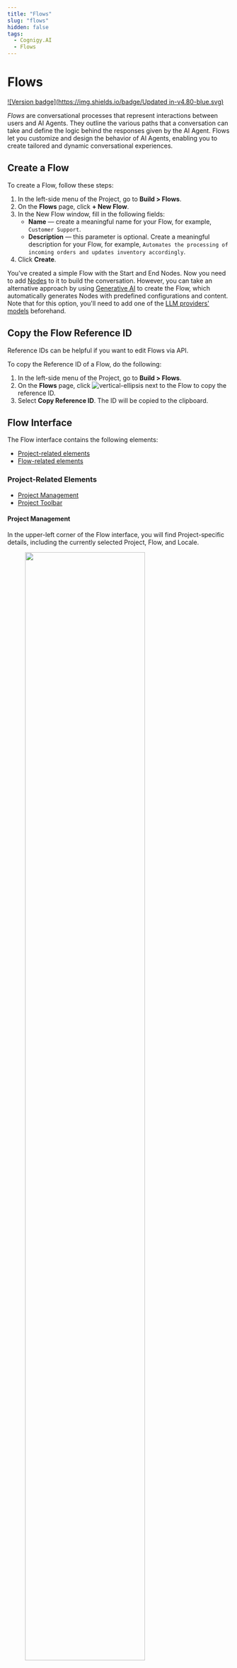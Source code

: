 ```yaml
---
title: "Flows"
slug: "flows"
hidden: false
tags:
  - Cognigy.AI
  - Flows
---
```


# Flows

[![Version badge](https://img.shields.io/badge/Updated in-v4.80-blue.svg)](../../release-notes/4.80.md)

_Flows_ are conversational processes that represent interactions between users and AI Agents. They outline the various paths that a conversation can take and define the logic behind the responses given by the AI Agent.
Flows let you customize and design the behavior of AI Agents, enabling you to create tailored and dynamic conversational experiences.

## Create a Flow

To create a Flow, follow these steps:

1. In the left-side menu of the Project, go to **Build > Flows**.
2. On the **Flows** page, click **+ New Flow**.
3. In the New Flow window, fill in the following fields:
    - **Name** — create a meaningful name for your Flow, for example, `Customer Support`.
    - **Description** — this parameter is optional. Create a meaningful description for your Flow, for example, `Automates the processing of incoming orders and updates inventory accordingly`.
4. Click **Create**.

You've created a simple Flow with the Start and End Nodes. Now you need to add [Nodes](#nodes) to it to build the conversation.
However,
you can take an alternative approach by using [Generative AI](../empower/generative-ai.md#generate-flows) to create the Flow,
which automatically generates Nodes with predefined configurations and content.
Note that for this option, you'll need to add one of the [LLM providers' models](../empower/generative-ai.md#prerequisites) beforehand.

## Copy the Flow Reference ID

Reference IDs can be helpful if you want to edit Flows via API.

To copy the Reference ID of a Flow, do the following:

1. In the left-side menu of the Project, go to **Build > Flows**. 
2. On the **Flows** page, click ![vertical-ellipsis](../../_assets/icons/vertical-ellipsis.svg) next to the Flow to copy the reference ID. 
3. Select **Copy Reference ID**. The ID will be copied to the clipboard.

## Flow Interface

The Flow interface contains the following elements:

- [Project-related elements](#project-related-elements)
- [Flow-related elements](#flow-related-elements)

### Project-Related Elements

- [Project Management](#project-management)
- [Project Toolbar](#project-toolbar)

#### Project Management

In the upper-left corner of the Flow interface, you will find Project-specific details,
including the currently selected Project, Flow, and Locale.

<figure>
  <img class="image-center" src="../../../_assets/ai/build/flows/agent-controls.png" width="80%" />
</figure>

- To open the [Project's dashboard](projects.md#project-dashboard), click the icon located on the left side next to the displayed Flow project. The dashboard provides specific information regarding your projects, the project members involved, and an analytic chart.
- To switch to another Flow, click the displayed Flow name and select the desired Flow from the list.
- To change the [Locale](#locale-settings), click the displayed Locale next to the Flow list and select the desired Locale you want to switch to.

For more information, read [Projects](projects.md#top-toolbar).

#### Project Toolbar

<figure>
  <img class="image-center" src="../../../_assets/ai/build/projects/toolbar.png" width="80%" />
</figure>

In the upper-right corner of the Flow interface, you will find the Project Toolbar.
It provides quick access to Project-specific resources:

- [Help Center Search](https://support.cognigy.com/hc/en-us)
- [Search](projects.md#search)
- [Tasks](projects.md#tasks)
- [User Menu](../administer/user-menu/overview.md)
- [Interaction Panel](../test/interaction-panel/overview.md)

The Interaction Panel enables various functions, including testing Flow functionality during development
(refer to the section [Testing a Flow](#testing-a-flow)).

For detailed information, read the [Project](projects.md#top-toolbar) documentation.

### Flow-Related Elements

- [Flow Chart](#flow-chart)
- [NLU](#nlu)
- [Settings](#settings)
- [Localization](#locale-settings)

#### Flow Chart

The _Flow Chart_, also known as the _Flow Editor_, is a graphic representation of a conversation in the Flow interface. It consists of Nodes that are linked by edges. Nodes are used to represent various actions or decision points while the edges indicate the conversation's path between them.

Flows are executed from the **Start** Node to the **End** Node in a conversation,
using a logic-based system to determine Nodes that must be executed.
The execution path of a conversation is indicated by a highlighted green path,
allowing you to understand logical system decisions at each step and to follow the path.

<figure>
  <img class="image-center" src="../../../_assets/ai/build/flows/Flow-Editor.png" width="100%" />
</figure>

##### Entry Points

Flow execution typically starts at the top with the green **Start Node**.

<figure>
  <img class="image-center" src="../../../_assets/ai/build/flows/start-node.png" width="80%" />
</figure>

The **Entry Point** can change depending on the state of the conversation.
It's indicated by a green triangle next to a particular Node and shows where the next user input would enter the Flow.
If a Question Node has been triggered, the entry point will shift to that specific Node, as indicated in the screenshot.

<figure>
  <img class="image-center" src="../../../_assets/ai/build/flows/question-node_entry-point_moved.png" width="80%" />
</figure>

In some cases, there are multiple Entry Points.
This can occur if an Optional Question was triggered or if a specific Intent Entry point has been set explicitly.

To set or unset an Entry point in your Flow explicitly, follow these steps:

1. Open the Flow you want to edit in Cognigy.AI.
2. Navigate to the Node where you want to set the Entry point explicitly. For example, you may want to set an Entry point at a Say Node within a loop to ensure it's passed multiple times without returning to the Start Node.
3. Right-click the Node to open a drop-down menu.
4. Choose one of the following options:
    - **Set Entrypoint** — this option displays a green triangle icon next to the Node, indicating that the Entrypoint has been set at that step.
    - **Unset Entrypoint** — this option disables a previously set Entrypoint at that step.

##### Chart Controls

To manage the Flow Editor parameters, such as zoom and navigation, go to the controls in the bottom-left corner of the Flow editor.

| Control                                                       | Description                                                                                                                                                             |
|---------------------------------------------------------------|-------------------------------------------------------------------------------------------------------------------------------------------------------------------------|
| **- 100% +**                                                  | Zoom out (-) or zoom in (+) the chart in the Flow Editor.                                                                                                               |
| ![flow-centralize](../../_assets/icons/flow-centralize.svg)   | Centers the chart.                                                                                                                                                      |
| ![magnifying-glass](../../_assets/icons/magnifying-glass.svg) | Search for Nodes in the Flow.                                                                                                                                           | 
| ![photo-camera](../../_assets/icons/photo-camera.svg)         | Take a screenshot of the entire Flow and save it in PNG format. In the top left corner of each screenshot, the time of its creation and the Cognigy logo are displayed. | 
| ![voice-preview](../../_assets/icons/voice-preview.svg)       | Test voice outputs without executing the entire Flow.                                                                                                                   |
| ![arrow-back](../../_assets/icons/arrow-back.svg)             | Undo the last step by going backward in history.                                                                                                                        |
| ![arrow-forward](../../_assets/icons/arrow-forward.svg)       | Redo the last steps by going forward in history.                                                                                                                        |

##### Flow Actions

To manage Flows in different use cases for your Project, do the following:

1. Go to **Build** > **Flows** to see your available Flows for the selected Project.
2. Click ![vertical ellipsis](../../_assets/icons/vertical-ellipsis.svg next to the Flow you want to edit. A selection menu appears.
3. Select one of the following options, depending on the intended action you need:
    - **Edit** — change the name and the description for the selected Flow.
    - **Delete** — delete a Flow. When you select this option, you need to confirm the deletion of the selected Flow.
    - **Copy Reference ID** — copy a unique Flow ID to perform [API calls](../developers/api-and-cli.md).
    - **Export as Package** — export a Flow as a [Package](packages.md) to reuse it in another Project or environment.
    - **Clone** — create a copy of your Flow. When a new Flow is created, you will notice a red dot. As more clones are added to the Flow, the clone number increases.

##### Nodes

_[Nodes](nodes/overview.md)_ are the fundamental components of your Flow. Cognigy.AI offers a variety of node types, ranging from basic to advanced, to cater to different functionalities.

<figure>
  <img class="image-center" src="../../../_assets/ai/build/flows/Node-Create-Menu.png" width="80%" />
</figure>

To add a Node to your Flow, follow these steps:

1. In your Project, select the Flow you want to edit.
2. Click the **+** icon located between the Nodes where you want to add a new Node. For example, you can add a **Say** Node, which is the most basic output Node. A window will appear to provide available Nodes to add.
3. Select the **By Function** tab, then choose **Basic**.
4. Click **Say** in the selection list. A Say Node will be added at the location where you clicked the **+** icon in your Flow.
5. Configure your added Node as required for your project. For detailed information on Nodes and how to configure them, refer to the [Nodes](nodes/overview.md) documentation.

##### Testing a Flow

To test a Flow, you can use the [Interaction panel](../test/interaction-panel/overview.md).
Using the **Interaction Panel**, you can chat at any time with your AI Agent during the project development in order to evaluate the Flow functionality.

<figure>
  <img class="image-center" src="../../../_assets/ai/build/flows/Flow-example_Interaction-Panel_executed.png" width="100%" />
</figure>

To start a chat with your AI Agent and test the Flow functionality, follow these steps:

1. In your Project, select the Flow you want to test.
2. In the upper-right corner, click ![chat](../../_assets/icons/chat.svg) to open the **Interaction Panel**. The Interaction Panel will open on the right side of the Flow creation page.
3. Click the **TEST** tab to open the conversation window of the Interaction Panel.
4. In the **Text Message** field, enter a message and press **ENTER** or click ![send-message](../../_assets/icons/send-message.svg) next to the field. The message you send represents input from a potential user and initiates a conversation with your AI Agent, which will respond based on the created Flow. The conversation will be displayed on the Interaction Panel screen.

While interacting with the AI Agent in a simulated user conversation, you can review the Flow structure to ensure it meets your intended task requirements.
The execution path of your conversation is highlighted by a green path in your Flow Chart,
allowing you to understand the logical decisions made at each step and to follow the path.

#### NLU

*Natural Language Understanding* is at the core of advanced Projects. Cognigy.AI features an industry-leading NLU engine called Cognigy NLU.
When you click the **NLU** tab at the top of your Flow, the following configuration tabs will appear:

- [Intents](#intents)
- [Attached Flows](#attached-flows)
- [Attached Lexicons](#attached-lexicons)
- [States](#states)
- [Slot Fillers](#slot-fillers)

For more information, read the [NLU](../empower/nlu/overview.md) documentation.

##### Intents

_Intent Mapping_ is a fundamental part of the NLU engine. This process involves using machine learning to match the user's spoken or written statement to the predefined Intents. You can easily create Intents within the Intents section of the NLU tab and provide training data in the form of example sentences to help the Flow improve its accuracy.

For more information, read the [Machine learning Intents](../empower/nlu/intents/ml-intents.md) documentation.
To learn how to use Intents, see also [Cognigy Sessions:Cognigy NLU](https://support.cognigy.com/hc/en-us/articles/360019857220-Cognigy-Sessions-Cognigy-NLU) video in the Cognigy.AI Help Center.

##### Attached Flows

When you link an Intent-based Flow to another Flow,
it's known as an _[Attached Flow](../empower/nlu/overview.md#attached-flows)_.
The Intents present in the Attached Flow are included in the training of the Natural Language Understanding (NLU) model.
This feature is useful for combining multiple sets of Intents into a single, larger model.

##### Attached Lexicons

Attaching Lexicons to a Flow is necessary for detecting its Keyphrases. Ensure to retrain the model whenever resources are attached or detached.

For more information, read the [Attached Lexicons](../empower/nlu/overview.md#attached-lexicons) documentation.

##### States

Use _States_ to prevent certain Intents from being detected.
This feature can be helpful in situations where there are many Intents or in unique scenarios.
Only the Intents that are added to the Whitelist of the current State in the conversation can be detected.
On the other hand, the Intents that are added to the Blacklist of the current State will not be recognized.

For more information on how states work, read the [State](../test/interaction-panel/state.md) documentation.

##### Slot Fillers

_[Slot Fillers](../empower/nlu/overview.md#slot-fillers)_ are tools that help fill in information gaps in a conversation.
They automatically copy any important information,
called [Slots](../empower/nlu/slots-and-lexicons/slots.md),
to the [Context](../test/interaction-panel/context.md) object.
This means that you can provide further details about those Slots in subsequent conversations.

#### Settings

Each Project's Flow can be customized with its own settings:

- [Default Context](#default-context)
- [Locale Settings](#locale-settings)
- [Configuration](#configuration)

##### Default Context

The Context is a JSON object that holds persistent information.
The _Default Context_ is the starting point of a Flow's Context object,
which represents the initial state of a conversation.
This approach allows the customization of variables that are accessed and modified throughout the conversation.

When a conversation starts, it inherits the Default Context from the Flow in which this conversation began.
If you switch to another Flow during the conversation, the Context usually remains the same.
However, if you use the [Absorb Context](node-reference/logic/go-to.md#absorb-context) feature in a Go To Node,
the Default Context of the new Flow is applied to the conversation's Context.
This means that any values in the new Flow's Default Context will replace existing ones in the conversation.

For further details, refer to the [Context](../test/interaction-panel/context.md).

##### Locale Settings

Cognigy.AI offers a localization feature for easy customization and content reuse.

You can add a Locale to your Flow and Nodes:

- To add a new Locale to a Flow, refer to the [Add a Locale to Project](translation-and-localization/localization.md#add-a-locale-to-an-agent) documentation.
- When you create a new Locale for your Project, you also need to localize your Nodes for the new Locale. Learn how to localize a Node manually in the [Add a Locale to Node](translation-and-localization/localization.md#add-a-locale-to-a-node) documentation.

The **Locale Settings** tab is disabled for the fallback Locale and enabled for alternative Locales.
Activate this setting
to inherit the [Intent](../empower/nlu/intents/ml-intents.md) model from the [fallback](translation-and-localization/localization.md) Locale.
The **Inherit Intent model from fallback Locale** toggle is deactivated by default.
Once the setting is activated, the [training indicator](../empower/nlu/intents/ml-intents.md) on the Intents page and the error badge on the NLU tab are hidden, and the [Build Model](../empower/nlu/intents/ml-intents.md) button in Settings, Chart, and NLU is disabled.

With the localization view of your Flow, you can configure multiple Locales. If one Locale doesn't have content configured, the system automatically switches to another locale that is set as a fallback.
The default fallback Locale is **en-US**.

While you can add additional Locales for content localization later,
note that once the primary Locale is selected, it cannot be modified.
For more information, refer to the [Localization](translation-and-localization/localization.md) documentation.

##### Configuration

The Flow Configuration lets you customize Flows, integrating tools such as Yes/No logic and personalized confirmation responses.
You can fine-tune the system's confidence in understanding Intents and activate recognition of specific details,
including age, date, and email addresses, to ensure more accurate responses.

| Setting                                                               | Description                                                                                                                                                                                                                                                                                                                                                                                                                                                                                                                                                                                                                                                                                                                                                                |
|-----------------------------------------------------------------------|----------------------------------------------------------------------------------------------------------------------------------------------------------------------------------------------------------------------------------------------------------------------------------------------------------------------------------------------------------------------------------------------------------------------------------------------------------------------------------------------------------------------------------------------------------------------------------------------------------------------------------------------------------------------------------------------------------------------------------------------------------------------------|
| **General Flow Logic**                                                |                                                                                                                                                                                                                                                                                                                                                                                                                                                                                                                                                                                                                                                                                                                                                                            |
| Yes/No logic                                                          | Add a specific [Yes/No logic](../empower/nlu/intents/yes-no-intents.md) within your Flow to confirm and negate an [Intent](../empower/nlu/intents/ml-intents.md) or the **Yes/No** type of [Question Nodes](node-reference/basic/question.md).                                                                                                                                                                                                                                                                                                                                                                                                                                                                                                                             |
| Positive confirmation words                                           | Add your own customized responses to confirm an [Intent](../empower/nlu/intents/ml-intents.md) and [Question Nodes](node-reference/basic/question.md).                                                                                                                                                                                                                                                                                                                                                                                                                                                                                                                                                                                                                     |
| Negative confirmation words                                           | Add your own customized responses to negate an [Intent](../empower/nlu/intents/ml-intents.md) and [Question Nodes](node-reference/basic/question.md).                                                                                                                                                                                                                                                                                                                                                                                                                                                                                                                                                                                                                      |
| Continue main Flow after attached Flow                                | Enable this setting to continue the main Flow after an attached Flow has been executed. Disabled by default.                                                                                                                                                                                                                                                                                                                                                                                                                                                                                                                                                                                                                                                               |
| Continue Flow after Default reply                                     | Enable this setting to continue executing the Flow logic after a default reply has been delivered. Disabled by default.                                                                                                                                                                                                                                                                                                                                                                                                                                                                                                                                                                                                                                                    |
| Continue Flow after negative confirmation                             | Enable this setting to continue the Flow logic after a negative response to an Intent confirmation sentence. Disabled by default.                                                                                                                                                                                                                                                                                                                                                                                                                                                                                                                                                                                                                                          |
| Pass Default Reply into Flow                                          | Enable this setting to have the AI Agent store the default reply in the input instead of using it directly. This allows you to utilize the reply within the Flow logic. Disabled by default.                                                                                                                                                                                                                                                                                                                                                                                                                                                                                                                                                                               |
| Include Default Reply in NLU Training                                 | Enable this setting to include default replies in NLU training. These default replies serve as example sentences for matching Intents. You can also configure this setting individually for each Intent. Enabled by default.                                                                                                                                                                                                                                                                                                                                                                                                                                                                                                                                               |
| **Intent Mapper**                                                     |                                                                                                                                                                                                                                                                                                                                                                                                                                                                                                                                                                                                                                                                                                                                                                            |
| Attached Flow Intent Mapping Priority                                 | Select one of the following priority types:<br>- **Jointly Map Main and Attached Flow** — treats Main and Attached Flow Intents as if they were a single Intent collection, finding the best matching Intent and executing the corresponding Flow.<br>- **Map Main Flow first** — maps  the Main Flow Intents separately. If no Intent is found in the Main Flow, then the Attached Flow is mapped.<br> - **Map Attached Flow first** — maps  the Attached Flow Intents separately. If no Intent is found in the Attached Flow, then the Main Flow is mapped.                                                                                                                                                                                                              |
| Implicit Slot Parsing                                                 | Determine whether Slots in NLU example sentences should be parsed implicitly or if only Slot annotations should be used for training. Choose one of the following methods: <br>- **Disabled — only use slot annotations** —  considers only user-annotated Slots, Lexicon, or Any Slots in example sentences.<br>- **Full - Parse both System and Lexicon slots implicitly** — parses both System and Lexicon Slots automatically.<br>- **System Slots - No Lexicon Slots** — parses only System Slots like numbers, dates, and email addresses automatically. It considers only annotations for Lexicon Slots.<br>- **Lexicon Slots - No System Slots** — parses only Lexicon Slots from attached Lexicons automatically. It considers only annotations for System Slots. |
| **Thresholds**                                                        |                                                                                                                                                                                                                                                                                                                                                                                                                                                                                                                                                                                                                                                                                                                                                                            |
| Intent threshold                                                      | Determine the level of confidence required for the AI Agent to understand what the user is trying to communicate. The level of confidence accepts values ranging from 0 to 1.                                                                                                                                                                                                                                                                                                                                                                                                                                                                                                                                                                                              |  
| Reconfirmation Threshold                                              | Determine a score from which an Intent is considered confirmed or marked for reconfirmation if a reconfirmation sentence is set.  By default, the value is `0.2`. Note that the confidence threshold has **no effect unless the Intent uses confirmation sentences**. The Reconfirmation Threshold is your lower confidence bound — you must set it in addition to the Confidence Threshold. **Intent scores above the reconfirmation threshold are confirmed or marked for reconfirmation.**                                                                                                                                                                                                                                                                              |
| Confidence Threshold                                                  | Determine a score from which an Intent is considered confirmed if a confirmation sentence is set.  By default, the value is `0.4`.                                                                                                                                                                                                                                                                                                                                                                                                                                                                                                                                                                                                                                         |
| **Attached Flows specific settings**                                  |                                                                                                                                                                                                                                                                                                                                                                                                                                                                                                                                                                                                                                                                                                                                                                            |
| Use Thresholds of the attached Flows                                  | Determine whether the thresholds configured in the attached Flows are applied. Enabled by default.                                                                                                                                                                                                                                                                                                                                                                                                                                                                                                                                                                                                                                                                         |
| Use "Continue Flow after Default Reply" setting of the attached Flows | Determine if the conversation continues after giving a default reply in the attached Flows. Enabled by default.                                                                                                                                                                                                                                                                                                                                                                                                                                                                                                                                                                                                                                                            |
| Use "Pass Default Reply into Flow" of the attached Flows              | Determine if the default reply from attached Flows affects the ongoing conversation. Enabled by default.                                                                                                                                                                                                                                                                                                                                                                                                                                                                                                                                                                                                                                                                   |
| Use "Implicit Slot Parsing" setting of the attached flows             | Determine if the system should try to understand Slot values even if not directly mentioned. Disabled by default.                                                                                                                                                                                                                                                                                                                                                                                                                                                                                                                                                                                                                                                          |
| **Lexicon Slots**                                                     |                                                                                                                                                                                                                                                                                                                                                                                                                                                                                                                                                                                                                                                                                                                                                                            |
| Parse Lexicon Slots with submatches                                   | Enable the parsing of Lexicon Slots with submatches, allowing for more detailed and nuanced understanding of user input by identifying not just the primary match but also any submatches within the Lexicon. This feature can improve accuracy in language understanding tasks, especially when dealing with complex or ambiguous phrases. Disabled by default.                                                                                                                                                                                                                                                                                                                                                                                                           |
| **System Slots**                                                      |                                                                                                                                                                                                                                                                                                                                                                                                                                                                                                                                                                                                                                                                                                                                                                            |
| Enable Age Slots                                                      | Enable the recognition of age-related terms. For more information, read [System-Defined Slots](../empower/nlu/slots-and-lexicons/slots.md#system-defined-slots).                                                                                                                                                                                                                                                                                                                                                                                                                                                                                                                                                                                                           |
| Enable Date Slots                                                     | Enable the recognition of date-related terms. For more information, read [System-Defined Slots](../empower/nlu/slots-and-lexicons/slots.md#system-defined-slots).                                                                                                                                                                                                                                                                                                                                                                                                                                                                                                                                                                                                          |
| Enable Distance Slots                                                 | Enable the recognition of distance-related terms. For more information, read [System-Defined Slots](../empower/nlu/slots-and-lexicons/slots.md#system-defined-slots).                                                                                                                                                                                                                                                                                                                                                                                                                                                                                                                                                                                                      |
| Enable Duration Slots                                                 | Enable the recognition of duration-related terms. For more information, read [System-Defined Slots](../empower/nlu/slots-and-lexicons/slots.md#system-defined-slots).                                                                                                                                                                                                                                                                                                                                                                                                                                                                                                                                                                                                      |
| Enable Email Slots                                                    | Enable the recognition of email addresses. For more information, read [System-Defined Slots](../empower/nlu/slots-and-lexicons/slots.md#system-defined-slots).                                                                                                                                                                                                                                                                                                                                                                                                                                                                                                                                                                                                             |
| Enable Money Slots                                                    | Enable the recognition of monetary values. For more information, read [System-Defined Slots](../empower/nlu/slots-and-lexicons/slots.md#system-defined-slots).                                                                                                                                                                                                                                                                                                                                                                                                                                                                                                                                                                                                             |
| Enable Number Slots                                                   | Enable the recognition of numerical values. For more information, read [System-Defined Slots](../empower/nlu/slots-and-lexicons/slots.md#system-defined-slots).                                                                                                                                                                                                                                                                                                                                                                                                                                                                                                                                                                                                            |
| Enable Percentage Slots                                               | Enable the recognition of percentage values. For more information, read [System-Defined Slots](../empower/nlu/slots-and-lexicons/slots.md#system-defined-slots).                                                                                                                                                                                                                                                                                                                                                                                                                                                                                                                                                                                                           |
| Enable Temperature Slots                                              | Enable the recognition of temperature values. For more information, read [System-Defined Slots](../empower/nlu/slots-and-lexicons/slots.md#system-defined-slots).                                                                                                                                                                                                                                                                                                                                                                                                                                                                                                                                                                                                          |
| Enable URL Slots                                                      | Enable the recognition of URLs. For more information, read [System-Defined Slots](../empower/nlu/slots-and-lexicons/slots.md#system-defined-slots).                                                                                                                                                                                                                                                                                                                                                                                                                                                                                                                                                                                                                        |

## More Information

- [Nodes](nodes/overview.md)
- [Interaction Panel](../test/interaction-panel/overview.md)
- [Agent](projects.md#top-toolbar)